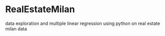 # RealEstateMilan
data exploration and multiple linear regression using python on real estate milan data
